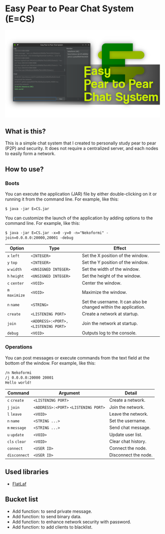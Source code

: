 # Easy Pear to Pear Chat System (E=CS)

![](./Others/Screenshot.png)

## What is this?

This is a simple chat system that I created to personally study pear to pear (P2P) and security. It does not require a centralized server, and each nodes to easily form a network.

## How to use?

### Boots

You can execute the application (JAR) file by either double-clicking on it or running it from the command line. For example, like this:

```sh:Bash
$ java -jar E=CS.jar
```

You can customize the launch of the application by adding options to the command line. For example, like this:

```sh:Bash
$ java -jar E=CS.jar -x=0 -y=0 -n="Nekoformi" -join=0.0.0.0:20000,20001 -debug
```

| Option | Type | Effect |
| --- | --- | --- |
| `x` `left` | `<INTEGER>` | Set the X position of the window. |
| `y` `top` | `<INTEGER>` | Set the Y position of the window. |
| `w` `width` | `<UNSIGNED INTEGER>` | Set the width of the window. |
| `h` `height` | `<UNSIGNED INTEGER>` | Set the height of the window. |
| `c` `center` | `<VOID>` | Center the window. |
| `m` `maximize` | `<VOID>` | Maximize the window. |
| `n` `name` | `<STRING>` | Set the username. It can also be changed within the application. |
| `create` | `<LISTENING PORT>` | Create a network at startup. |
| `join` | `<ADDRESS>:<PORT>,<LISTENING PORT>` | Join the network at startup. |
| `debug` | `<VOID>` | Outputs log to the console. |

### Operations

You can post messages or execute commands from the text field at the bottom of the window. For example, like this:

```
/n Nekoformi
/j 0.0.0.0:20000 20001
Hello world!
```

| Command | Argument | Detail |
| --- | --- | --- |
| `c` `create` | `<LISTENING PORT>` | Create a network. |
| `j` `join` | `<ADDRESS>:<PORT>` `<LISTENING PORT>` | Join the network. |
| `l` `leave` | `<VOID>` | Leave the network. |
| `n` `name` | `<STRING ...>` | Set the username. |
| `m` `message` | `<STRING ...>` | Send chat message. |
| `u` `update` | `<VOID>` | Update user list. |
| `cls` `clear` | `<VOID>` | Clear chat history. |
| `connect` | `<USER ID>` | Connect the node. |
| `disconnect` | `<USER ID>` | Disconnect the node. |

## Used libraries

- [FlatLaf](https://www.formdev.com/flatlaf/)

## Bucket list

- Add function: to send private message.
- Add function: to send binary data.
- Add function: to enhance network security with password.
- Add function: to add clients to blacklist.
